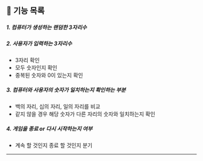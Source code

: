 ## 🚀 기능 목록

##### 1. 컴퓨터가 생성하는 랜덤한 3자리수

##### 2. 사용자가 입력하는 3자리수

- 3자리 확인
- 모두 숫자인지 확인
- 중복된 숫자와 0이 있는지 확인

##### 3. 컴퓨터와 사용자의 숫자가 일치하는지 확인하는 부분

- 백의 자리, 십의 자리, 일의 자리를 비교
- 같지 않을 경우 해당 숫자가 다른 자리의 숫자와 일치하는지 확인

##### 4. 게임을 종료 or 다시 시작하는지 여부

- 계속 할 것인지 종료 할 것인지 분기

---